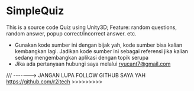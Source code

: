 # SimpleQuiz
This is a source code Quiz using Unity3D; Feature: random questions, random answer, popup correct/incorrect answer. etc.

* Gunakan kode sumber ini dengan bijak yah, kode sumber bisa kalian kembangkan lagi. Jadikan kode sumber ini sebagai referensi jika kalian sedang mengembangkan aplikasi dengan topik serupa
* Jika ada pertanyaan hubungi saya melalui ryucant7@gmail.com

/// -------> JANGAN LUPA FOLLOW GITHUB SAYA YAH https://github.com/r2itech >>>>>>>>>
